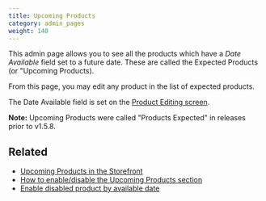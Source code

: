 ```yaml
---
title: Upcoming Products 
category: admin_pages
weight: 140
---
```


This admin page allows you to see all  the products which have a 
*Date Available* field set to a future date. 
These are called the Expected Products (or "Upcoming Products).  

From this page, you may edit any product in the list of expected products. 

The Date Available field is set on the [Product Editing screen](/user/products/product_edit/). 

**Note:** Upcoming Products were called "Products Expected" in releases prior to v1.5.8.

## Related 

- [Upcoming Products in the Storefront](/user/products/upcoming_products/) 
- [How to enable/disable the Upcoming Products section](/user/admin/centerboxes/)
- [Enable disabled product by available date](/user/admin_pages/configuration/configuration_stock/#enable_disabled_product_by_available_date)
 
